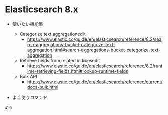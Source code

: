 # Elasticsearch 8.x
* 使いたい機能集
	* Categorize text aggregationedit
	  * https://www.elastic.co/guide/en/elasticsearch/reference/8.2/search-aggregations-bucket-categorize-text-aggregation.html#search-aggregations-bucket-categorize-text-aggregation
	* Retrieve fields from related indicesedit
	  * https://www.elastic.co/guide/en/elasticsearch/reference/8.2/runtime-retrieving-fields.html#lookup-runtime-fields
	* Bulk API
	  * https://www.elastic.co/guide/en/elasticsearch/reference/current/docs-bulk.html

* よく使うコマンド
```
めう
```
